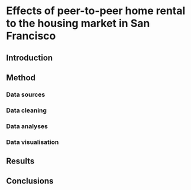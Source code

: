 # Effects of peer-to-peer home rental to the housing market in San Francisco
## Introduction
## Method
### Data sources
### Data cleaning
### Data analyses
### Data visualisation
## Results
## Conclusions
